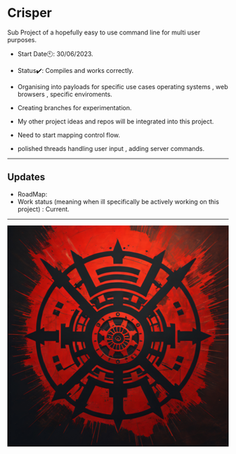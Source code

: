 # Crisper
Sub Project of a hopefully easy to use command line for multi user purposes.

- Start Date🕙: 30/06/2023.

-  Status✔️: Compiles and works correctly.

- Organising into payloads for specific use cases operating systems , web browsers , specific enviroments.

- Creating branches for experimentation. 
- My other project ideas and repos will be integrated into this project.
- Need to start mapping control flow.
- polished threads handling user input , adding server commands.

-------------------------------------------------------------------------
Updates
---

- RoadMap: 
- Work status (meaning when ill specifically be actively working on this project) : Current.



-------------------------------------------------------------------------------------------------
![CRISPER2](https://raw.githubusercontent.com/indirectDirectEnumeration69/Crisper/main/CRISPER2.png)


